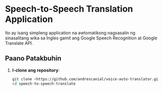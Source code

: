 # Speech-to-Speech Translation Application

Ito ay isang simpleng application na awtomatikong nagsasalin ng sinasalitang wika sa Ingles gamit ang Google Speech Recognition at Google Translate API.

## Paano Patakbuhin

1. **I-clone ang repository**:
   ```bash
   git clone <https://github.com/andrescanial/voice-auto-translator.git>
   cd speech-to-speech-translate
